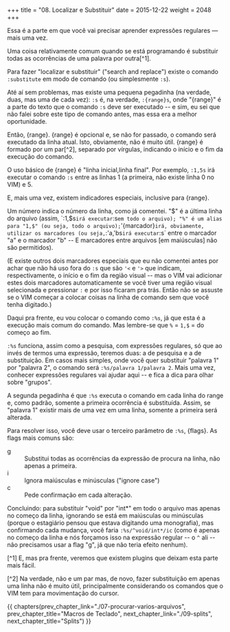 +++
title = "08. Localizar e Substituir"
date = 2015-12-22
weight = 2048
+++

Essa é a parte em que você vai precisar aprender expressões regulares — mais
uma vez.

<!-- more -->

Uma coisa relativamente comum quando se está programando é substituir todas as
ocorrências de uma palavra por outra[^1].

Para fazer "localizar e substituir" ("search and replace") existe o comando
`:substitute` em modo de comando (ou simplesmente `:s`).

Até aí sem problemas, mas existe uma pequena pegadinha (na verdade, duas, mas
uma de cada vez): `:s` é, na verdade, `:{range}s`, onde "{range}" é a parte do
texto que o comando `:s` deve ser executado -- e sim, eu sei que não falei
sobre este tipo de comando antes, mas essa era a melhor oportunidade.

Então, {range}. {range} é opcional e, se não for passado, o comando será
executado da linha atual. Isto, obviamente, não é muito útil. {range} é formado
por um par[^2], separado por vírgulas, indicando o início e o fim da execução do
comando.

O uso básico de {range} é "linha inicial,linha final". Por exemplo, `:1,5s` irá
executar o comando `:s` entre as linhas 1 (a primeira, não existe linha 0 no
VIM) e 5.

E, mais uma vez, existem indicadores especiais, inclusive para {range}.

Um número indica o número da linha, como já comentei. "$" é a última linha do
arquivo (assim, `:1,$s` irá executar `:s` em todo o arquivo); "%" é um alias
para "1,$" (ou seja, todo o arquivo); `'{marcador}` irá, obviamente, utilizar
os marcadores (ou seja, `:'a,'bs` irá executar `:s` entre o marcador "a" e o
marcador "b" -- E marcadores entre arquivos [em maiúsculas] não são
permitidos).

(E existe outros dois marcadores especiais que eu não comentei antes por achar
que não há uso fora do `:s` que são `'<` e `'>` que indicam, respectivamente, o
início e o fim da região visual -- mas o VIM vai adicionar estes dois
marcadores automaticamente se você tiver uma região visual selecionada e
pressionar `:` e por isso ficaram pra trás. Então não se assuste se o VIM
começar a colocar coisas na linha de comando sem que você tenha digitado.)

Daqui pra frente, eu vou colocar o comando como `:%s`, já que esta é a execução
mais comum do comando. Mas lembre-se que `%` = `1,$` = do começo ao fim.

`:%s` funciona, assim como a pesquisa, com expressões regulares, só que ao invés
de termos uma expressão, teremos duas: a de pesquisa e a de substituição. Em
casos mais simples, onde você quer substituir "palavra 1" por "palavra 2", o
comando será `:%s/palavra 1/palavra 2`. Mais uma vez, conhecer expressões
regulares vai ajudar aqui -- e fica a dica para olhar sobre "grupos".

A segunda pegadinha é que `:%s` executa o comando em cada linha do range e, como
padrão, somente a primeira ocorrência é substituída. Assim, se "palavra 1"
existir mais de uma vez em uma linha, somente a primeira será alterada.

Para resolver isso, você deve usar o terceiro parâmetro de `:%s`, {flags}. As
flags mais comuns são:

<dl>
	<dt>g</dt>
	<dd>Substitui todas as ocorrências da expressão de procura na linha, não apenas
		a primeira.</dd>
	<dt>i</dt>
    <dd>Ignora maiúsculas e minúsculas ("ignore case")</dd>
	<dt>c</dt>
    <dd>Pede confirmação em cada alteração.</dd>
</dl>

Concluindo: para substituir "void" por "int\*" em todo o arquivo mas apenas no
começo da linha, ignorando se está em maiúsculas ou minúsculas (porque o
estagiário pensou que estava digitando uma monografia), mas confirmando cada
mudança, você faria `:%s/^void/int*/ic` (como é apenas no começo da linha e nós
forçamos isso na expressão regular -- o `^` ali -- não precisamos usar a flag "g",
já que não teria efeito nenhum).

[^1] E, mas pra frente, veremos que existem plugins que deixam esta parte mais
     fácil.

[^2] Na verdade, não e um par mas, de novo, fazer substituição em apenas uma
	 linha não é muito útil, principalmente considerando os comandos que o VIM
	 tem para movimentação do cursor.

{{ chapters(prev_chapter_link="./07-procurar-varios-arquivos", prev_chapter_title="Macros de Teclado", next_chapter_link="./09-splits", next_chapter_title="Splits") }}
